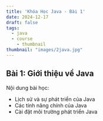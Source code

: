 ```yaml
---
title: 'Khóa Học Java - Bài 1'
date: 2024-12-17
draft: false
tags:
  - java
  - course
    - thumbnail
thumbnail: "images/2java.jpg"
---
```


## Bài 1: Giới thiệu về Java

Nội dung bài học:
- Lịch sử và sự phát triển của Java
- Các tính năng chính của Java
- Cài đặt môi trường phát triển Java
